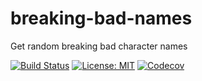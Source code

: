 # breaking-bad-names

Get random breaking bad character names

[![Build Status](https://travis-ci.org/tvetan/breaking-bad-names.svg?branch=master)](https://travis-ci.org/tvetan/breaking-bad-names)
[![License: MIT](https://img.shields.io/badge/License-MIT-blue.svg)](https://opensource.org/licenses/MIT)
[![Codecov](https://codecov.io/gh/tvetan/breaking-bad-names/graph/badge.svg?style=plastic)]()
